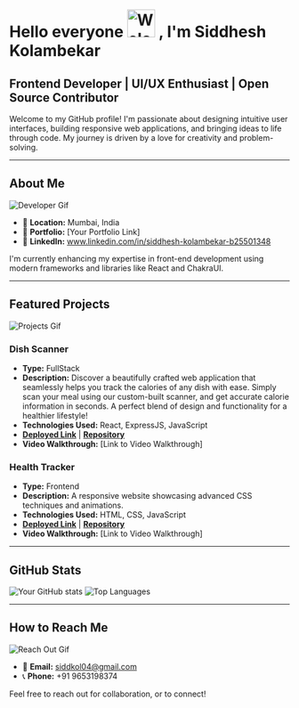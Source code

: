 # Hello everyone <img src="https://media.giphy.com/media/hvRJCLFzcasrR4ia7z/giphy.gif" width="50px" alt="Welcome Gif"> , I'm Siddhesh Kolambekar

## Frontend Developer | UI/UX Enthusiast | Open Source Contributor

Welcome to my GitHub profile! I'm passionate about designing intuitive user interfaces, building responsive web applications, and bringing ideas to life through code. My journey is driven by a love for creativity and problem-solving.

---

## About Me

![Developer Gif](https://media.giphy.com/media/26tn33aiTi1jkl6H6/giphy.gif)

- 📍 **Location:** Mumbai, India
- 🔗 **Portfolio:** [Your Portfolio Link]
- 🔎 **LinkedIn:** www.linkedin.com/in/siddhesh-kolambekar-b25501348

I'm currently enhancing my expertise in front-end development using modern frameworks and libraries like React and ChakraUI.

---

## Featured Projects

![Projects Gif](https://media.giphy.com/media/Ll22OhMLAlVDb8UQWe/giphy.gif)

### Dish Scanner
- **Type:** FullStack
- **Description:** Discover a beautifully crafted web application that seamlessly helps you track the calories of any dish with ease. Simply scan your meal using our custom-built scanner, and get accurate calorie information in seconds. A perfect blend of design and functionality for a healthier lifestyle!
- **Technologies Used:** React, ExpressJS, JavaScript
- **[Deployed Link](https://incomparable-treacle-c02669.netlify.app/)** | **[Repository](#)**
- **Video Walkthrough:** [Link to Video Walkthrough]

### Health Tracker
- **Type:** Frontend
- **Description:** A responsive website showcasing advanced CSS techniques and animations.
- **Technologies Used:** HTML, CSS, JavaScript
- **[Deployed Link](#)** | **[Repository](#)**
- **Video Walkthrough:** [Link to Video Walkthrough]

---

## GitHub Stats

![Your GitHub stats](https://github-readme-stats.vercel.app/api?username=Siddhesh-Kolambekar&show_icons=true&theme=radical)
![Top Languages](https://github-readme-stats.vercel.app/api/top-langs/?username=Siddhesh-Kolambekar&layout=compact&theme=radical)

---

## How to Reach Me

![Reach Out Gif](https://media.giphy.com/media/j5QcmXoFWlEzrgP55a/giphy.gif)

- 📧 **Email:** siddkol04@gmail.com
- 📞 **Phone:** +91 9653198374

Feel free to reach out for collaboration, or to connect!
